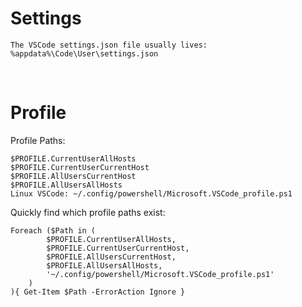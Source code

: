 # Settings

```
The VSCode settings.json file usually lives: %appdata%\Code\User\settings.json
```

<br>

# Profile

<p>

Profile Paths:
```
$PROFILE.CurrentUserAllHosts
$PROFILE.CurrentUserCurrentHost
$PROFILE.AllUsersCurrentHost
$PROFILE.AllUsersAllHosts
Linux VSCode: ~/.config/powershell/Microsoft.VSCode_profile.ps1
```

Quickly find which profile paths exist:
```
Foreach ($Path in (
		$PROFILE.CurrentUserAllHosts,
		$PROFILE.CurrentUserCurrentHost,
		$PROFILE.AllUsersCurrentHost,
		$PROFILE.AllUsersAllHosts,
		'~/.config/powershell/Microsoft.VSCode_profile.ps1'
	)
){ Get-Item $Path -ErrorAction Ignore }
```
</p>
